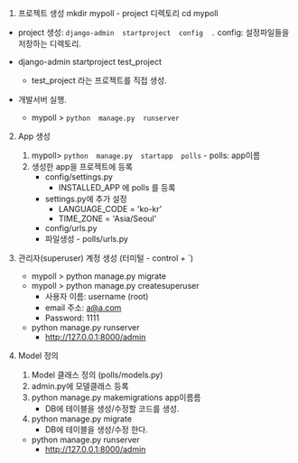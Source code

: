 1. 프로젝트 생성
mkdir   mypoll  - project 디렉토리
cd  mypoll
- project 생성:   `django-admin  startproject  config  .`
   config: 설정파일들을 저장하는 디렉토리.

- django-admin   startproject  test_project
   - test_project 라는 프로젝트를 직접 생성.

- 개발서버 실행.
   -  mypoll >  `python  manage.py  runserver`

2. App 생성
   1. mypoll> `python  manage.py  startapp  polls`
            - polls: app이름
   2. 생성한 app을 프로젝트에 등록
        - config/settings.py
            - INSTALLED_APP 에 polls 를 등록
        - settings.py에 추가 설정
            - LANGUAGE_CODE = 'ko-kr'
            - TIME_ZONE = 'Asia/Seoul'
        - config/urls.py
        - 파일생성 - polls/urls.py

3. 관리자(superuser) 계정 생성 (터미털 - control + `)
   - mypoll >  python  manage.py  migrate
   - mypoll >  python manage.py createsuperuser
      - 사용자 이름:  username (root)
      - email 주소:  a@a.com
      - Password: 1111
   - python manage.py runserver
      - http://127.0.0.1:8000/admin


4. Model 정의
   1. Model 클래스 정의 (polls/models.py)
   2. admin.py에 모델클래스 등록
   3. python manage.py makemigrations  app이름름
        - DB에 테이블을 생성/수정할 코드를 생성.
   4. python manage.py  migrate
        - DB에 테이블을 생성/수정 한다.
   - python manage.py runserver
      - http://127.0.0.1:8000/admin